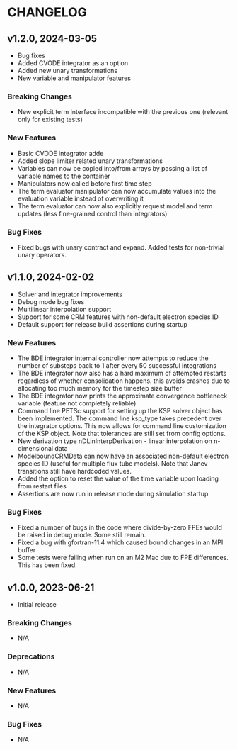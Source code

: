 # CHANGELOG

## v1.2.0, 2024-03-05

- Bug fixes
- Added CVODE integrator as an option
- Added new unary transformations
- New variable and manipulator features

### Breaking Changes

- New explicit term interface incompatible with the previous one (relevant only for existing tests)

### New Features

- Basic CVODE integrator adde
- Added slope limiter related unary transformations 
- Variables can now be copied into/from arrays by passing a list of variable names to the container
- Manipulators now called before first time step
- The term evaluator manipulator can now accumulate values into the evaluation variable instead of overwriting it
- The term evaluator can now also explicitly request model and term updates (less fine-grained control than integrators)

### Bug Fixes

- Fixed bugs with unary contract and expand. Added tests for non-trivial unary operators. 

## v1.1.0, 2024-02-02

- Solver and integrator improvements
- Debug mode bug fixes
- Multilinear interpolation support
- Support for some CRM features with non-default electron species ID
- Default support for release build assertions during startup

### New Features

- The BDE integrator internal controller now attempts to reduce the number of substeps back to 1 after every 50 successful integrations
- The BDE integrator now also has a hard maximum of attempted restarts regardless of whether consolidation happens. this avoids crashes due to allocating too much memory for the timestep size buffer
- The BDE integrator now prints the approximate convergence bottleneck variable (feature not completely reliable)
- Command line PETSc support for setting up the KSP solver object has been implemented. The command line ksp_type takes precedent over the integrator options. This now allows for command line customization of the KSP object. Note that tolerances are still set from config options. 
- New derivation type nDLinInterpDerivation - linear interpolation on n-dimensional data
- ModelboundCRMData can now have an associated non-default electron species ID (useful for multiple flux tube models). Note that Janev transitions still have hardcoded values. 
- Added the option to reset the value of the time variable upon loading from restart files
- Assertions are now run in release mode during simulation startup

### Bug Fixes

- Fixed a number of bugs in the code where divide-by-zero FPEs would be raised in debug mode. Some still remain.
- Fixed a bug with gfortran-11.4 which caused bound changes in an MPI buffer
- Some tests were failing when run on an M2 Mac due to FPE differences. This has been fixed. 

## v1.0.0, 2023-06-21

- Initial release

### Breaking Changes

- N/A

### Deprecations

- N/A

### New Features

- N/A

### Bug Fixes

- N/A
